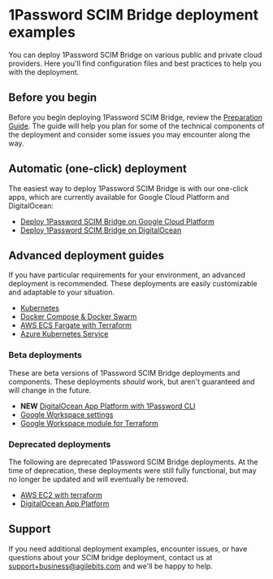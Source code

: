 # 1Password SCIM Bridge deployment examples

You can deploy 1Password SCIM Bridge on various public and private cloud providers. Here you'll find configuration files and best practices to help you with the deployment.

## Before you begin

Before you begin deploying 1Password SCIM Bridge, review the [Preparation Guide](https://github.com/1Password/scim-examples/blob/master/PREPARATION.md). The guide will help you plan for some of the technical components of the deployment and consider some issues you may encounter along the way.

## Automatic (one-click) deployment

The easiest way to deploy 1Password SCIM Bridge is with our one-click apps, which are currently available for Google Cloud Platform and DigitalOcean:

- [Deploy 1Password SCIM Bridge on Google Cloud Platform](https://support.1password.com/scim-deploy-gcp/)
- [Deploy 1Password SCIM Bridge on DigitalOcean](https://support.1password.com/scim-deploy-digitalocean/)

## Advanced deployment guides

If you have particular requirements for your environment, an advanced deployment is recommended. These deployments are easily customizable and adaptable to your situation.
- [Kubernetes](/kubernetes)
- [Docker Compose & Docker Swarm](/docker)
- [AWS ECS Fargate with Terraform](/aws-ecsfargate-terraform)
- [Azure Kubernetes Service](https://support.1password.com/cs/scim-deploy-azure/)

### Beta deployments

These are beta versions of 1Password SCIM Bridge deployments and components. These deployments *should* work, but aren't guaranteed and will change in the future.

- **NEW** [DigitalOcean App Platform with 1Password CLI](/beta/do-app-platform-op-cli/)
- [Google Workspace settings](/beta/workspace-settings.json)
- [Google Workspace module for Terraform](/beta/aws-terraform-gw/)

### Deprecated deployments

The following are deprecated 1Password SCIM Bridge deployments. At the time of deprecation, these deployments were still fully functional, but may no longer be updated and will eventually be removed.

- [AWS EC2 with terraform](/deprecated/aws-terraform/)
- [DigitalOcean App Platform](/deprecated/digitalocean-app-platform/)

## Support

If you need additional deployment examples, encounter issues, or have questions about your SCIM bridge deployment, contact us at support+business@agilebits.com and we'll be happy to help.
